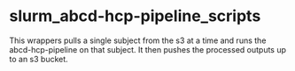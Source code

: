 # slurm_abcd-hcp-pipeline_scripts
This wrappers pulls a single subject from the s3 at a time and runs the abcd-hcp-pipeline on that subject. It then pushes the processed outputs up to an s3 bucket. 
